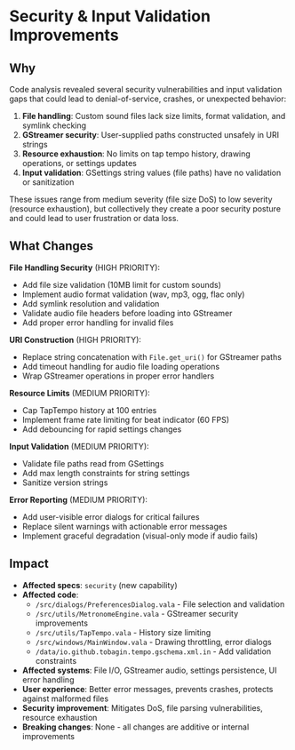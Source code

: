 # Security & Input Validation Improvements

## Why

Code analysis revealed several security vulnerabilities and input validation gaps that could lead to denial-of-service, crashes, or unexpected behavior:

1. **File handling**: Custom sound files lack size limits, format validation, and symlink checking
2. **GStreamer security**: User-supplied paths constructed unsafely in URI strings
3. **Resource exhaustion**: No limits on tap tempo history, drawing operations, or settings updates
4. **Input validation**: GSettings string values (file paths) have no validation or sanitization

These issues range from medium severity (file size DoS) to low severity (resource exhaustion), but collectively they create a poor security posture and could lead to user frustration or data loss.

## What Changes

**File Handling Security** (HIGH PRIORITY):
- Add file size validation (10MB limit for custom sounds)
- Implement audio format validation (wav, mp3, ogg, flac only)
- Add symlink resolution and validation
- Validate audio file headers before loading into GStreamer
- Add proper error handling for invalid files

**URI Construction** (HIGH PRIORITY):
- Replace string concatenation with `File.get_uri()` for GStreamer paths
- Add timeout handling for audio file loading operations
- Wrap GStreamer operations in proper error handlers

**Resource Limits** (MEDIUM PRIORITY):
- Cap TapTempo history at 100 entries
- Implement frame rate limiting for beat indicator (60 FPS)
- Add debouncing for rapid settings changes

**Input Validation** (MEDIUM PRIORITY):
- Validate file paths read from GSettings
- Add max length constraints for string settings
- Sanitize version strings

**Error Reporting** (MEDIUM PRIORITY):
- Add user-visible error dialogs for critical failures
- Replace silent warnings with actionable error messages
- Implement graceful degradation (visual-only mode if audio fails)

## Impact

- **Affected specs**: `security` (new capability)
- **Affected code**:
  - `/src/dialogs/PreferencesDialog.vala` - File selection and validation
  - `/src/utils/MetronomeEngine.vala` - GStreamer security improvements
  - `/src/utils/TapTempo.vala` - History size limiting
  - `/src/windows/MainWindow.vala` - Drawing throttling, error dialogs
  - `/data/io.github.tobagin.tempo.gschema.xml.in` - Add validation constraints
- **Affected systems**: File I/O, GStreamer audio, settings persistence, UI error handling
- **User experience**: Better error messages, prevents crashes, protects against malformed files
- **Security improvement**: Mitigates DoS, file parsing vulnerabilities, resource exhaustion
- **Breaking changes**: None - all changes are additive or internal improvements
